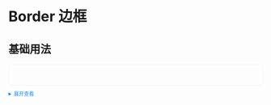 <style>
    .example{
        border: 1px solid #f5f5f5;
        border-radius: 5px;
        padding:20px;
        p {
          margin: 0 !important;
        }
    }
    .el-button {
        margin:10px 5px
    }

    details > summary:first-of-type {
        font-size: 10px;
        padding: 8px 0;
        cursor: pointer;
        color: #1989fa;
    }
</style>

# Border 边框

## 基础用法

<div class="example">
    <div grid grid-cols-3 gap-20>
      <div h-48 bg-white border-1 border-solid color-success-6></div>
      <div h-48 bg-white border2 border-solid></div>
      <div h-48 bg-white border2 border-solid></div>
    </div>
</div>

<details>
<summary>展开查看</summary>

```vue
<template>
  <div grid grid-cols-3 gap-20>
    <div h-48 bg-white border-1 border-solid color-success-6></div>
    <div h-48 bg-white border2 border-solid></div>
  </div>
</template>
```

</details>
